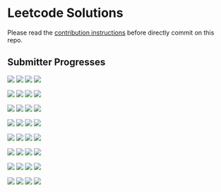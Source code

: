 # Leetcode Solutions
Please read the [contribution instructions](https://github.com/leetcode-study-group/leetcode-solutions/wiki) before directly commit on this repo.

## Submitter Progresses

![](https://img.shields.io/badge/Progress-018%20%2F%20309-ff0e00.svg) ![](https://img.shields.io/badge/Recent-042-00ff00.svg) ![](https://img.shields.io/badge/Total-022-ff69b4.svg) ![](https://img.shields.io/badge/Name-zhouyuanquaner-lightgrey.svg) 

![](https://img.shields.io/badge/Progress-009%20%2F%20309-ff0700.svg) ![](https://img.shields.io/badge/Recent-032-2be900.svg) ![](https://img.shields.io/badge/Total-032-ff69b4.svg) ![](https://img.shields.io/badge/Name-robturtle-lightgrey.svg) 

![](https://img.shields.io/badge/Progress-117%20%2F%20309-ff6000.svg) ![](https://img.shields.io/badge/Recent-021-cc9900.svg) ![](https://img.shields.io/badge/Total-205-ff69b4.svg) ![](https://img.shields.io/badge/Name-yanyatongzh-lightgrey.svg) 

![](https://img.shields.io/badge/Progress-007%20%2F%20309-ff0500.svg) ![](https://img.shields.io/badge/Recent-014-ff6600.svg) ![](https://img.shields.io/badge/Total-028-ff69b4.svg) ![](https://img.shields.io/badge/Name-Jrui-lightgrey.svg) 

![](https://img.shields.io/badge/Progress-007%20%2F%20309-ff0500.svg) ![](https://img.shields.io/badge/Recent-009-ff4100.svg) ![](https://img.shields.io/badge/Total-008-ff69b4.svg) ![](https://img.shields.io/badge/Name-olaolaola-lightgrey.svg) 

![](https://img.shields.io/badge/Progress-111%20%2F%20309-ff5b00.svg) ![](https://img.shields.io/badge/Recent-005-ff2400.svg) ![](https://img.shields.io/badge/Total-169-ff69b4.svg) ![](https://img.shields.io/badge/Name-Joshuawong-lightgrey.svg) 

![](https://img.shields.io/badge/Progress-003%20%2F%20309-ff0200.svg) ![](https://img.shields.io/badge/Recent-000-ff0000.svg) ![](https://img.shields.io/badge/Total-005-ff69b4.svg) ![](https://img.shields.io/badge/Name-zhuwhr-lightgrey.svg) 

![](https://img.shields.io/badge/Progress-NaN%20%2F%20309-ff0000.svg) ![](https://img.shields.io/badge/Recent-NaN-ff0000.svg) ![](https://img.shields.io/badge/Total-NaN-ff69b4.svg) ![](https://img.shields.io/badge/Name-guoxi.bruce@gmail.com-lightgrey.svg) 

